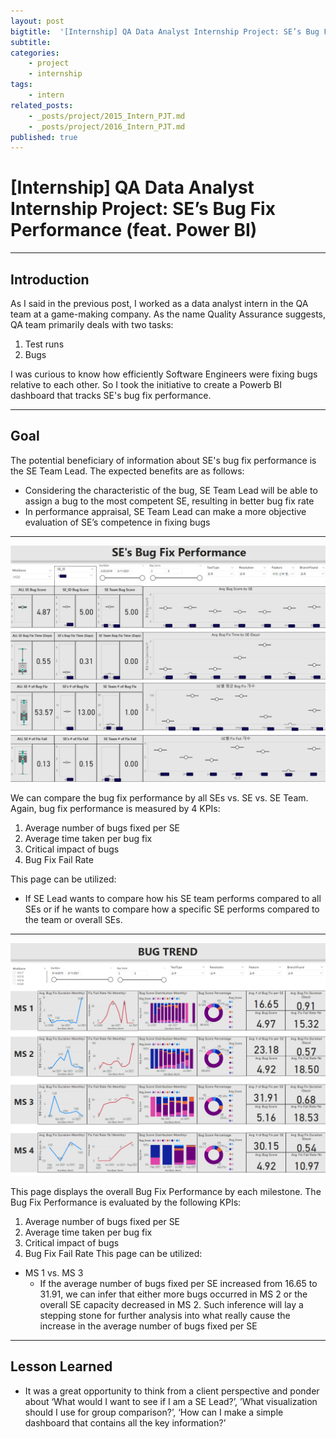 ```yaml
---
layout: post
bigtitle:  '[Internship] QA Data Analyst Internship Project: SE’s Bug Fix Performance (feat. Power BI)'
subtitle:   
categories:
    - project
    - internship
tags:
    - intern
related_posts:
    - _posts/project/2015_Intern_PJT.md
    - _posts/project/2016_Intern_PJT.md
published: true
---
```



# [Internship] QA Data Analyst Internship Project: SE’s Bug Fix Performance (feat. Power BI)

---
## Introduction

As I said in the previous post, I worked as a data analyst intern in the QA team at a game-making company. As the name Quality Assurance suggests, QA team primarily deals with two tasks:

1. Test runs
2. Bugs

I was curious to know how efficiently Software Engineers were fixing bugs relative to each other. So I took the initiative to create a Powerb BI dashboard that tracks SE's bug fix performance.

---

## Goal
The potential beneficiary of information about SE's bug fix performance is the SE Team Lead. The expected benefits are as follows:

- Considering the characteristic of the bug, SE Team Lead will be able to assign a bug to the most competent SE, resulting in better bug fix rate
- In performance appraisal, SE Team Lead can make a more objective evaluation of SE’s competence in fixing bugs

---

![2](/assets/img/project/2021_Intern_PJT/PBI/2.png)

We can compare the bug fix performance by all SEs vs. SE vs. SE Team. Again, bug fix performance is measured by 4 KPIs:

1.	Average number of bugs fixed per SE
2.	Average time taken per bug fix
3.	Critical impact of bugs
4.	Bug Fix Fail Rate

This page can be utilized:
-	If SE Lead wants to compare how his SE team performs compared to all SEs or if he wants to compare how a specific SE performs compared to the team or overall SEs.

---

![1](/assets/img/project/2021_Intern_PJT/PBI/1.png)

This page displays the overall Bug Fix Performance by each milestone. The Bug Fix Performance is evaluated by the following KPIs:
1.	Average number of bugs fixed per SE
2.	Average time taken per bug fix
3.	Critical impact of bugs
4.	Bug Fix Fail Rate
This page can be utilized:
-	MS 1 vs. MS 3
    - If the average number of bugs fixed per SE increased from 16.65 to 31.91, we can infer that either more bugs occurred in MS 2 or the overall SE capacity decreased in MS 2. Such inference will lay a stepping stone for further analysis into what really cause the increase in the average number of bugs fixed per SE

---
## Lesson Learned

-	It was a great opportunity to think from a client perspective and ponder about ‘What would I want to see if I am a SE Lead?’, ’What visualization should I use for group comparison?’, ‘How can I make a simple dashboard that contains all the key information?’
